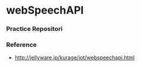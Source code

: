 # webSpeechAPI

### Practice Repositori

### Reference

- http://jellyware.jp/kurage/iot/webspeechapi.html

